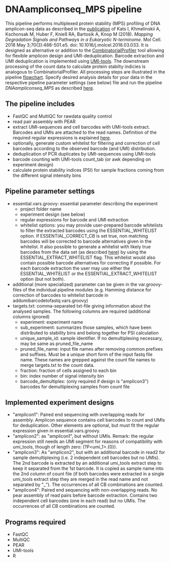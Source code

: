 # DNAampliconseq_MPS pipeline

This pipeline performs multiplexed protein stability (MPS) profiling of DNA amplicon-seq data as described in the [publication](https://www.sciencedirect.com/science/article/pii/S1097276518302363) of Kats I, Khmelinskii A, Kschonsak M, Huber F, Knieß RA, Bartosik A, Knop M (2018). *Mapping Degradation Signals and Pathways in a Eukaryotic N-terminome.* Mol Cell. 2018 May 3;70(3):488-501.e5. doi: 10.1016/j.molcel.2018.03.033. It is designed as alternative or addition to the [CombinatorialProfiler](https://github.com/ilia-kats/CombinatorialProfiler) tool allowing for flexible amplicon design and UMI-deduplication. Barcode extraction and UMI deduplication is implemented using [UMI-tools](https://umi-tools.readthedocs.io/en/latest/index.html). The downstream processing of the count data to calculate protein stabilty indicies is analogous to CombinatorialProfiler. All processing steps are illustrated in the pipeline [flowchart](https://www.draw.io/?lightbox=1&highlight=0000ff&edit=_blank&layers=1&nav=1&title=MPSprofiling#R7V1bd9q6Ev41rLX7AAtsMPAY0tKmq02yk%2BzT3f2SZWwBaozl%2BpKE%2FvozkixfhTFgbGjatA2WhSxpxjPfXCS11MvV60dXd5ZfiYmsltI1X1vq%2B5ai9NTBAH7RkjUvGSojXrBwsRlWigvu8S8UFnbD0gCbyEtV9AmxfOykCw1i28jwU2W665KXdLU5sdJPdfQFyhXcG7qVL%2F2GTX8Zlva0cXzjE8KLZfjokTLkN2a68bRwSWCHz7OJjfidlS6aCcfoLXWTvCSK1A8t9dIlxOefVq%2BXyKLTKmaMf2%2B64W7UZRfZfpkvfOp%2Bni%2BvR771vLybXX%2B6nz7%2B%2BtQWBHjWrSCci5aiWdDgxMTPdHYtvLDZDe1nQLs6cdk0RJfwaRH%2BZl%2BbudkS6BJrS5SyyfDXYu6X%2FsqCTz24Z%2BkzZE2iKb0kFnFZJXXK%2FkAVz3fJU0QkmMTJnNh%2ByFE9jfZb95bIDFtk7URXc2xZyUYV%2BhM1Ku4wGqqThaubGOY2U2yQFTbgskurWLrnhZ8j8nbZY33dx4ROXHvcjUadJFZIv2fk%2Bug1URQS7yMiK%2BS7a6gS3h0NNP6V8B1rj0LmfElw7DAsWyaYtd9VwzclfEsWUdsxu8CHkGPk3PNsXP99%2Fy34HLz%2F9d%2FD1cP0u%2Ff8X7v3ptnng0Z%2FjsE%2BFXCLMuqmuCUStQlu6Xcl3KKJiodwy69v%2FvuH7r%2F%2FfZ7efXBXPfPh4%2FqqPejliIdMEMPhJXH9JVkQW7c%2BxKUJCtCJiet8IcQJyfID%2Bf46JKEe%2BASKEkyBXrH%2FL%2F16ZxBefU%2Fcef8atswu1uLChvEmvkQvvyfvxV9jV%2FH3zAuqjeDSoLSllKaFU2yJ7uQZMMVwGynvkcA1UMG7GL7jvu4ukF9UL6xIp76QkVxkgQx7TmvIQ5jig%2FbeGP8KrBvzf%2BvZzcfg8sp8aGu%2FO0%2FkCS6d%2F8qIfvNw8%2FRjOXr8%2Be%2BDr0wfr7%2F1tFm73ySJh%2BdC4rpJJa3XHx1IK%2FZVEEP6OlHBIdj2vUTLt7QgVhf90SClLtRBBkxm6g9Go6L68IH3IOaaaCj7ww21GGykYQPV6ymuE4iD3mh7jG8uoEKv77xK4Mil0rqYrHRsU3JjB1kY1DcUToqRCn9qMYDZ2mVhHolO9TbDJZ1qbxfNU%2FWXvk%2FtpgtKDmW6wD4Ao45rOR0bOE%2BZ4tVsToAL4eP1x3s6OGVB4KIN%2F2YWmdH%2Bomdq4U3FyIFzpu%2BvL%2FSVY2GwwTz0M1fw%2BPX2viPqdwCBked1st9dI0Q7cSG8b23fDWxD9%2BFVT9bdk2qlehQRbxpPZjfxNyKafjh992a%2FSpi4zWQX9vUZfDvBxmCnozm2MbNQlO5fM3rnXZV83fy4LaKbHhObnoMMJjjBWqcDpbY5MQOLMvX5jw95HqgirFPhqdtmNLg2HTaeAwJl6koH2YvcvQZcAQ%2B%2BIiPw6XwneHBDTzZbd0cwikYSm0iYP0mbqKdUYBPJtb1EpWWmACxDh34Ey9EBG5IOnmMfAVRGoiDyUPWl01WoU0vPYS83ZYpkxkTZbqglBzPaShqWDNMNkPncoyotQ4QKoEZv0CRoFZ%2B%2FpwDsNrskZZXERsqOdsk%2B2LanlDU%2Ba7I9%2F%2FGQezP7QV3FICqpW0iCFyUibUZeqUTD9oLLtBlxTeS2oZhCA4YUQsZnEq8LXD6I7iR9wRcMSqioT3%2BiGo5umlHbSpGCaBLXcSp6Hf815afbBcDxwaQb2h93%2FRaTsQPIlChhgeHyLLuZH7P6Ga3SI4C3xXN0gzFkosFurlbEtolaymbe9WfEXOcKc6jSN0UJenWQi1fITrFJblriL%2BSbECVY1mbXBviTaAiXapwW5jtdMAwvmD0ytFP9aKhYcSh%2B8ih3MiRF5lQkwj%2BwcqRPlQ20ZE92Hnpg458Beow6%2BIjN6gbPm2Qam0LdOY6BrLTxI5HXgXcbmXSMcwwjTPLU4WPkE0jnbwm4gb287kpQ2V%2By0dtOwO7onv8zw9R1zsPc1Q1uOVY1%2BLhFPl4mmZjC9%2FDCpsK0C0iJc%2FsMFz%2F4SIPe9tidxosBJVJAYQerGeVlPmo6VmbGAQJGtof9dYPD1V2DmOyFNtEqoIF4i3a5qhkI2%2Bd8Hj%2BkTZ9CNY3S%2FQvTObERAkBd7Jo40hR0Op3qxkvgFWbj1H2dDW5hEzcxsKplNS2UaWEGaBiSSNrbxZaQkoDooemUsIqo4YgN3boIA70%2BNXUmIuxroTkbPtSaWywuNmehsKTR87LEProHIEJbfHF1J%2BrXYbZ%2B2tTvDWSGq8xyFTkfO5gbcJmwOHYwM6PckD9mZhPWo9zpkGUddaylm%2BD2cPit6n0PInfqD1OU8T0Ij9nZ%2BB4cqRm3gu6DrmeWWteJ3Q28vM3EKr2nJe6BJPTboai9YLjJ5k7eTbk1ouA2jgTIfMOzUqrIyZYtc7X2GirXGfTmSO4hmSQs6CZdA5HrvfOsu96BIa%2FQat3QZI4KpX0JOSodhyYZvOO45BkzfJeMTyR4jQN6mIhWKi5l4SeUMWYBG1Jk3BLhDRctAkt3eS0XmgfDwYuAZAws4d3IGCrbQBYbLwueXEM3UxQI%2FXkbR8m%2FRmdWGnWRo9nSoC9Bw61wTSmGa6cHzPpqPo1RCsx6g1GNwEyWa1BrYEY88GQjM%2F00GY8QmZGmMjWaRHh24Kh%2FYuCo5NsnC4ueInoCLDDHi8Blyd7JfII%2FEEpAKD5FtJxW6%2FDLSsCSvMGNYMhzdFtCA1lxFhUUNVHX9AHW0VczC1UDNCWt7Y8xN8xsTdCzCV6mi5OqIUSmpY3TnJcfO%2FBzY3ZAroAlnlHJ%2BULcJ5rDxNq29QWDyQDnmUbzIrQvw8oS2B2xM9dG0DzXMuwzIChhJPBGLWIIgR2G0QALrD3stfiyM68DH74Sz2f3fUSNjyeEHGaMzPXAYvlQABiwvWB1rxi6Jxv6Kx0qexg3CKh9ELfLbiTYxwrcRNz2HX3y9mmmjB2mXYWrVUQDdOxWimVZiqtElha7v2Ved1lZxnY5aVNEE1k%2FW33ER1tRJfKdGrQ7%2BrvO4huxO9S3Z3hUtTSp9Nok7UR8tBF8n%2Bqe%2F%2FclU3llsP3PAKQaC9yCKIXptISGcfUX1m2WtEs7CwbEE39mdfAkSmumNeF%2FlilgdHhxhDG2upA4uTa6kGTiJyPLw7SiL%2BzqvaptkOBs6WXYcDfN9xUI90E3vURF6Q9zgqqnSSSVKKvDz6Tm5f3X23tAOKADeSA8tjYz0ofar4mpD83X9KzSqcxGaFfYNJlwylApLrkL50JtbVjbypY3szgyJ1y4ugi6NZjAX5i%2FSypuBtDNS7juxdfwl1Z3%2FUuAX76rY0ZeBIz6gjy%2FlV%2BOWwEjqCP68DQrlNPzan9nTsiRXdNc7cd86aye9KVqvhL8dK22e2ezFLZKb5QQ79vXwHVPyh0l%2Br2XO4qtightqe4e7qebwA%2Fzvohl0hf8Iqek4OZPo0hBNedqiiw0Eg0DczONx2vifpeJfByed5IUL2L1%2F1RfYYvy%2BydkPSPaai3Gx1DoowL9JJVKe%2Binknw%2BPDE%2B7%2BZY3UUemMmFntam%2FapxCNIAgZ1g%2BSYcY7f3V2zZFfM52IFhIeJz3wl3hQDr2wSUPv3soZ8Bso3ipNJa%2FUhvXiYMlHGnpE9idDTtNzp5qWCRxYmKBOhZW2g8g1gWmAfM4ce1H9KNZSt2Y54Wix%2BBnTXhzapDxcmBd96ddqJenCqBt8DTW4H3uC4HTMnVsZu3lzoV4O0ias2eqPSpNTjGIifwO5qRqbfE9vpx5XiPvAzbi0dai%2FKC43V4YedulQqL7R5Cy7VVKoh2yjPDbsOdzhJZAN28zt3hMyRtczPKOiR8XhdMvIXhgDSM3kL6rrqELptKpBQy7dtJEDuKUn0lJp5TYca4hlVkqsmnOtkIPJ83pbt6m%2BXxxQFEH5jFW4JYiOKNIpK3Zyzs90Ou2nhUTtVXsreCdL854b07fSfbpoiN2qovVaxf2jnXbwojSHcX6zVK5SYTAivZlqw02blz6NDFNrvuSzbMhOgH3eJ9yXL1hwftS1Y6TigWTHKXT9lwIbBgQFcUgNaG9v%2F5ehWrGOE7ChuuJWqYW%2BGQGtXOcUTOWjXEESveJGjcS7FQf5jfJajOuKFU6jW6ROzst83sj8rqOk3OKvWoNuXwnTN%2FBCtH1F%2Bwl%2BVNK7uydB9VsrL0UGXX31HZ9bV6lN2FaYKumnDl8EDTHqdsT4qUc1am%2BZLGom4y6wkainTe5JJnYLZ4pkyL73HBjLcbx6e%2FwkVdVBhTPWBhr3iTlbR12oAGhVEGKxzqUZ%2BwjJzdFWlyS9jzUaTZBBz1FBXp%2BaT1HVcyll4odKgZcGhGXio9qizQNnTLCCwOs%2BHbPmJJz56vz3CYr4dtE%2FPE879u76%2FeNSIskkPbXUgk9%2Fg%2BJyGRTs0a9JsVEgVw4ITiEJLECP2Fbi7zCAxk0DXXZtGL0VxEQmxeJWKiobc11OssNJoygyd0bzPd93VjGe8DRcFBhAwml0k0QL%2FJ1lp7SMRa%2F6QScHCo5F8seSLBsWKvyvh0jNZIu%2B5ktPb2NF720chjiWNOHtI%2BrZjteHOy5MnvuhoJykRIkbFSsSx9a%2Ft18ilJp3RS4ARMDnTj%2BS08DpcNzQp5%2F2Rj330XXWuAg6Bde%2BZx4deN0vz46gnZsoowfy1euef5yPEO37PtWFtk%2FunY4RvVncO%2Bc2Oxf5zYsryXX2zQG8n07vBwiSw%2Fd%2BtsDuDZ12m417lb%2B6vmnlgnembbakT9bsSOubLLpFNxM%2BY8jJe%2FfmHHSW%2Fo1Mwye5umcS%2B4enym222xvXR5jqmjY66SUYiQyqao1Nj%2F%2B17nrtfhztHFr9PsotK5U%2FboYnN2ZQW6LBNfKGtB9roVmJByb%2B2b3S%2B1Ei%2BviGyXXIDXoJeXZSvehfmSZb284fipGEzsLQ0v%2FJNJXuxWnCa4xbe7DGYdg9ovG%2F26oU93BeKAqrqEU9cz7q4vuDtXZFzSMezszh0n38xzcuemYz7Dfn53iDrdufJDrzeioBxzHXb41Re0oFo3Zt4Np27NNuqLcJF3gkjSBdnJk4nDoty68I3rwGVckZaZFTDGsJ%2FRJVqOL6RHb1WRHSplgvwGj%2BnT4XKk2O%2BVq2LqRPhBhEjymbVREm363O8jTd0hu%2FNpWSsi4bvKHxbO5lUGzlIOIye5IZ8gTuPWQqF7pJptkY7AXD1xJniSu%2Foy7hocibvq3AGpkL3f7gZI0mk5Q79%2B6EKccgd1wev41jz4jfp8%2F3TsjLzkabgJL2GX%2FalG%2BYw1NY1s8qCwJ8LYKd2jHEn3NLkBRni%2B15Rk8j1KwogzgDbn5fzKMqccGcm4UzsSd%2B66EQPFxG3RM8aiXFsVODvLtCJv5MoHQhrJhdCxZ5R9LfD4xqdhGCC3YjLHy5tgRa5DmrxH7%2FnuhczVw%2Fz1LMePJwHKIsosgFwMCnJ9LOT3w4338J2Qvzjb7fYlcfEvGJ8ePT9CH2o1L0nOfOhLTnMYjfMvSRU7PMhdxFqODo25iIf7%2BYiHdTmJv4%2Btzw%2F46sPs%2Fv6VrMn68%2Febf9plfcTqSM4Z9a6RGKpKkmW21te0YYbFjrNGItzshfkmvtDtaUqnKhNnzabfe6KPYDvb8LTHCBiEhQIfHNGbvcIeNUd0G5GAXoejYp6yyKetSL3am3nr7Jza2RWB2kiT7MpUp1v7%2Fvni5WPvnjzeTMY3%2F6ivt8vVU7Mno3Q7O0XH4OKWHfHEfNNpadhLS0PlSAemSBlUsgyiSEjWn9ghpXzeQ3aelK9n%2B4OyhC8MoZ7K7ge%2Fy0ufhUBNIiAJL0gnX62J8kWdLOUmD1xrPXF144kOZ5vCjLmDX%2FnsrAy4bI93fOnKa9j%2BUM1s0dyXrAMSh7KltmgeVhCHkFL3hFYr1Lt7zK7vkPS4hLLytH%2BoFXHYCvtBk0SuIp9oD3SU3xPguHSXH6ehHIfupQ00B%2BluaaNM9zy04vEguviM5lRutbuOsUKUdroolWgzSc7e6FK7zR7fUMDFZ7EwVLCwWcTxzYUUEt3rZvKs30CsIbtYU1V6Zfd91iqIhRWuKyxCmIlZYLJ2EgXtExHDKfsjVUXZ0z5SBw6lgWjSSw6NftDoT2uDS33h6iYGcmSKQcbRpSFMLy7CTTSZjlzqJuOCbhrxVhXmHKZ9kLKluL2hxEl%2BPOKqm3fW5WGXHXKx2LcCK1tiRfGfv7PBFrYlvUXiBX78eKTkyg%2Fp627lku3jkjvWhNg2jYXFEwvMvWAFcmjNuBeo6%2FnpUFVRw0uoTYChVlFvxUMO6u%2FmnfnFPvzxKvgDer9CJtbj09MdQriMTT2enQJAf2cPAjj8%2BTrjxXg9J9%2BvdQEIz46pw59CL0jAN72Lcn%2Fow2fxSe7hSeoO8TwMFH634%2FRDYZ5Rs6G%2ByqN4J5KCOx5kxJAqMbGlxx1WkUkqt7%2FOZvedox6qt6vltdkbVfqQvdrjdt1sHG6U5J6t9ZVhPXG7ryCn8A4n%2FnHRSDlN6f59GYPW4xuH%2FIy%2FFe1v8SF%2FW32XtRqFOXkl4fbSy0s0VZIL3%2FiWYvk8HWHFQykM8BLuXuYl3ykpmoOopGbwriJRNOMjrfWQU2RcRJH8BtK%2FDSX64%2BzRh6rklLFaaaHkLY839nbkjqMcqPm813ppkl8R90bej35an%2FSHeX1SESXgEnSznwQsMKjlV2JSLPLh%2Fw%3D%3D). Specify desired analysis details for your data in the respective pipeline parameter settings (see below) file and run the pipeline *DNAampliconseq_MPS* as described [here](https://gitlab.rlp.net/imbforge/NGSpipe2go/-/blob/devel/README.md).

## The pipeline includes
- FastQC and MultiQC for rawdata quality control
- read pair assembly with PEAR
- extract UMI-sequences and cell barcodes with UMI-tools extract. Barcodes and UMIs are attached to the read names. Definition of the required regular expressions is explained [here](https://umi-tools.readthedocs.io/en/latest/reference/extract.html#barcode-extraction).
- optionally, generate custom whitelist for filtering and correction of cell barcodes according to the observed barcode (and UMI) distribution. 
- deduplication of PCR duplicates by UMI-sequences using UMI-tools 
- barcode counting with UMI-tools count_tab (or awk depending on experiment design)
- calculate protein stability indices (PSI) for sample fractions coming from the different signal intensity bins 

## Pipeline parameter settings
- essential.vars.groovy: essential parameter describing the experiment 
  - project folder name
  - experiment design (see below)
  - regular expressions for barcode and UMI extraction
  - whitelist options: you may provide user-prepared barcode whitelists to filter the extracted barcodes using the ESSENTIAL_WHITELIST option. If ESSENTIAL_CORRECT_CB is set true, non matching barcodes will be corrected to barcode alternatives given in the whitelist. It also possible to generate a whitelist with likely true barcodes from the data set (as described [here](https://umi-tools.readthedocs.io/en/latest/reference/whitelist.html)) by using the ESSENTIAL_EXTRACT_WHITELIST flag. This whitelist would also contain possible barcode alternatives for correcting if possible. For each barcode extraction the user may use either the ESSENTIAL_WHITELIST or the ESSENTIAL_EXTRACT_WHITELIST option (but not both).
- additional (more specialized) parameter can be given in the var.groovy-files of the individual pipeline modules (e.g. Hamming distance for correction of barcodes to whitelist barcode in addumibarcodetofastq.vars.groovy)
- targets.txt: comma-separated txt-file giving information about the analysed samples. The following columns are required (additional columns ignored) 
  - experiment: experiment name
  - sub_experiment: summarizes those samples, which have been distributed to stability bins and belong together for PSI calculation
  - unique_sample_id: sample identifier. If no demultiplexing necessary, may be same as pruned_file_name
  - pruned_file_name: input file names after removing common prefixes and suffixes. Must be a unique short form of the input fastq file name. These names are grepped against the count file names to merge targets.txt to the count data.
  - fraction: fraction of cells assigned to each bin
  - bin: index number of signal intensity bin
  - barcode_demultiplex: (only required if design is "amplicon3") barcodes for demultiplexing samples from count file

## Implemented experiment designs
- "amplicon1": Paired end sequencing with overlapping reads for assembly. Amplicon sequence contains cell barcodes to count and UMIs for deduplication. Other elements are optional, but must fit the regular expression given in essential.vars.groovy.
- "amplicon2": as "amplicon1", but without UMIs. Remark: the regular expression still needs an UMI segment for reasons of compatibility with umi_tools, though of length zero: (?P<umi_1>.{0}).
- "amplicon3": As "amplicon2", but with an additional barcode in read2 for sample demultiplexing (i.e. 2 independent cell barcodes but no UMIs). The 2nd barcode is extracted by an additional umi_tools extract step to keep it separated from the 1st barcode. It is copied as sample name into the 2nd column of count file (if both barcodes were extracted in a single umi_tools extract step they are merged in the read name and not separated by "_"). The occurrences of all CB combinations are counted.
- "amplicon4": Paired end sequencing with non-overlapping reads. No pear assembly of read pairs before barcode extraction. Contains two independent cell barcodes (one in each read) but no UMIs. The occurrences of all CB combinations are counted.

## Programs required
- FastQC
- MultiQC
- PEAR
- UMI-tools
- R
